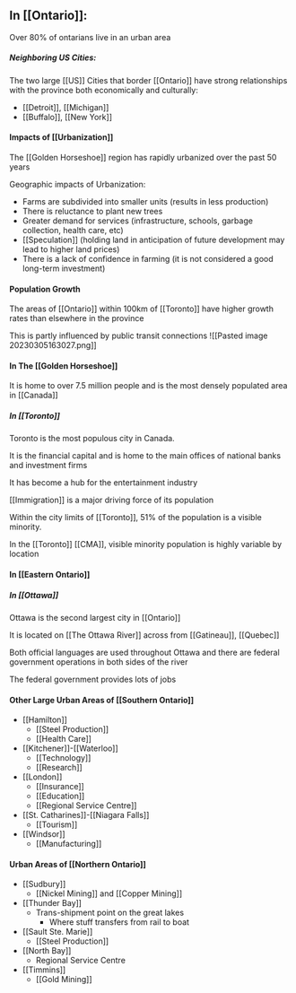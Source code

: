 ## In [[Ontario]]:
Over 80% of ontarians live in an urban area

##### Neighboring US Cities:
The two large [[US]] Cities that border [[Ontario]] have strong relationships with the province both economically and culturally:
- [[Detroit]], [[Michigan]]
- [[Buffalo]], [[New York]]

#### Impacts of [[Urbanization]]
The [[Golden Horseshoe]] region has rapidly urbanized over the past 50 years

Geographic impacts of Urbanization:
- Farms are subdivided into smaller units (results in less production)
- There is reluctance to plant new trees
- Greater demand for services (infrastructure, schools, garbage collection, health care, etc)
- [[Speculation]] (holding land in anticipation of future development may lead to higher land prices)
- There is a lack of confidence in farming (it is not considered a good long-term investment)

#### Population Growth
The areas of [[Ontario]] within 100km of [[Toronto]] have higher growth rates than elsewhere in the province

This is partly influenced by public transit connections
![[Pasted image 20230305163027.png]]

#### In The [[Golden Horseshoe]]
It is home to over 7.5 million people and is the most densely populated area in [[Canada]]

##### In [[Toronto]]
Toronto is the most populous city in Canada.

It is the financial capital and is home to the main offices of national banks and investment firms

It has become a hub for the entertainment industry

[[Immigration]] is a major driving force of its population

Within the city limits of [[Toronto]], 51% of the population is a visible minority.

In the [[Toronto]] [[CMA]], visible minority population is highly variable by location

#### In [[Eastern Ontario]]
##### In [[Ottawa]]
Ottawa is the second largest city in [[Ontario]]

It is located on [[The Ottawa River]] across from [[Gatineau]], [[Quebec]]

Both official languages are used throughout Ottawa and there are federal government operations in both sides of the river

The federal government provides lots of jobs

#### Other Large Urban Areas of [[Southern Ontario]]
- [[Hamilton]]
	- [[Steel Production]]
	- [[Health Care]]
- [[Kitchener]]-[[Waterloo]]
	- [[Technology]]
	- [[Research]]
- [[London]]
	- [[Insurance]]
	- [[Education]]
	- [[Regional Service Centre]]
- [[St. Catharines]]-[[Niagara Falls]]
	- [[Tourism]]
- [[Windsor]]
	- [[Manufacturing]]

#### Urban Areas of [[Northern Ontario]]
- [[Sudbury]]
	- [[Nickel Mining]] and [[Copper Mining]]
- [[Thunder Bay]] 
	- Trans-shipment point on the great lakes
		- Where stuff transfers from rail to boat
- [[Sault Ste. Marie]]
	- [[Steel Production]]
- [[North Bay]]
	- Regional Service Centre
- [[Timmins]]
	- [[Gold Mining]]


